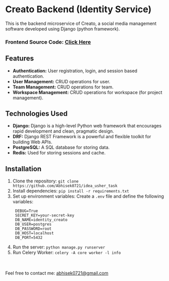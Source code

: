 # Creato Backend (Identity Service)

This is the backend microservice of Creato, a social media management software developed using Django (python framework).

### Frontend Source Code: [Click Here](https://github.com/Abhisek0721/creato-frontend)

## Features

- **Authentication:** User registration, login, and session based authentication.
- **User Management:** CRUD operations for user.
- **Team Management:** CRUD operations for team.
- **Workspace Management:** CRUD operations for workspace (for project management).

## Technologies Used

- **Django:** Django is a high-level Python web framework that encourages rapid development and clean, pragmatic design.
- **DRF:** Django REST Framework is a powerful and flexible toolkit for building Web APIs.
- **PostgreSQL:** A SQL database for storing data.
- **Redis:** Used for storing sessions and cache.

## Installation

1. Clone the repository: `git clone https://github.com/Abhisek0721/idea_usher_task`
2. Install dependencies: `pip install -r requirements.txt`
3. Set up environment variables: Create a `.env` file and define the following variables:
   ```
    DEBUG=True
    SECRET_KEY=your-secret-key
    DB_NAME=identity_creato
    DB_USER=postgres
    DB_PASSWORD=root
    DB_HOST=localhost
    DB_PORT=5432
   ```
4. Run the server: `python manage.py runserver`
5. Run Celery Worker: `celery -A core worker -l info`


</br></br>
Feel free to contact me: abhisek0721@gmail.com
